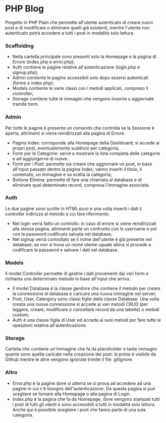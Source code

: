 PHP Blog
===

Progetto in PHP Plain che permette all'utente autenticato di creare nuovi post e di modificare o eliminare quelli già esistenti, mentre l'utente non autenticato potrà accedere a tutti i post in modalità solo lettura.

### Scaffolding 
- Nella cartella principale sono presenti solo la Homepage e la pagina di Errore (index.php e error.php);
- Auth contiene le pagine relative all'autenticazione (login.php e signup.php);
- Admin contiente le pagine accessibili solo dopo essersi autenticati (forms e index.php);
- Models contiente le varie classi con i metodi applicati, compreso il controller;
- Storage contiene tutte le immagini che vengono inserire o aggiornate tramite form.

### Admin
Per tutte le pagine è presente un comando che controlla se la Sessione è aperta, altrimenti si viene reindirizzati alla pagina di Errore.
- Pagina Index: corrisponde alla Homepage della Dashboard; si accede ai propri post, eventualemente suddivisi per categoria;
- Form per le Categorie: serve a mostrare la lista completa delle categorie e ad aggiungerne di nuove.
- Form per i Post: permette sia creare che aggiornare un post, in base all'input passato dentro la pagina Index; vanno inseriti il titolo, il contenuto, un immagine e va scelta la categoria;
- Bottone Elimina: permette di fare una chiamata al database e di eliminare quel determinato record, compresa l'immagine associata.

### Auth
Le due pagine sono scritte in HTML puro e una volta inseriti i dati il controller indirizza al metodo a cui fare riferimento.
- Nel login verrà fatto un controllo: in caso di errore si viene reindirizzati alla stessa pagina, altrimenti parte un confronto con lo username e poi con la password codificata salvata nel database; 
- Nel signup verrà controllato se il nome dell'utente è già presente nel database; se non si trova un nome utente uguale allora si procede a codificare la password e salvare i dati nel database.

### Models
Il model Controller permette di gestire i dati provenienti dai vari form e richiama una determinato metodo in base all'input che arriva.
- Il model Database è la classe genitore che contiene il metodo per creare la connessione al database e caricare una nuova immagine nel server;
- Post, User, Catergory sono classi figlie della classe Database. Una volta creata una nuova connessione si accede ai vari metodi CRUD (per leggere, creare, modificare o cancellare record da una tabella) o metodi custom;
- Auth è una classe figlia di User ed accede ai suoi metodi per fare tutte le opeazioni relativa all'autenticazione.

### Storage
Cartella che contiene un'immagine che fa da placeholder e tante immagini quante sono quella caricate nella creazione dei post: la prima è visibile da Github mentre le altre vengono ignorate trimite il file .gitignore.

### Altro
- Error.php è la pagine dove si atterra se si prova ad accedere ad una pagine in cui c'è bisogno dell'autenticazione. Da questa pagina si può scegliere se tornare alla Homepage o alla pagina di Login.
- Index.php è la pagina che fa da Homepage, dove vengono stampati tutti i post di tutti gli utenti e sono accessibili a tutti in modalità solo lettura. Anche qui è possibile scegliere i post che fanno parte di una sola categoria.
